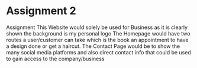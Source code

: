 # Assignment 2
Assignment
This Website would solely be used for Business as it is clearly shown the background is my personal logo
The Homepage would have two routes a user/customer can take which is the book an appointment to have a design done or get a haircut.
The Contact Page would be to show the many social media platforms and also direct contact info that could be used to gain access to the company/business
